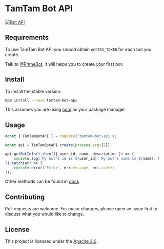 # TamTam Bot API

[![Bot API](https://img.shields.io/badge/TamTam%20Bot%20API-v0.2.0-blue)](https://dev.tamtam.chat)

## Requirements
To use TamTam Bot API you should obtain `ACCESS_TOKEN` for each bot you create.

Talk to [@PrimeBot](http://tt.me/primebot). It will helps you to create your first bot.

## Install

To install the stable version:

```bash
npm install --save tamtam-bot-api
```

This assumes you are using [npm](https://www.npmjs.com/) as your package manager.

## Usage

```js
const { TamTamBotAPI } = require('tamtam-bot-api');

const api = TamTamBotAPI.create(process.argv[2]);

api.getBotInfo().then(({ user_id, name, description }) => {
    console.log(`My bot's id is ${user_id}. My bot's name is ${name}. My bot's description is '${description}`);
}).catch(err => {
    console.error('Error', err.message, err.code);
});

```
Other methods can be found in [docs](https://dev.tamtam.chat/)

## Contributing

Pull requests are welcome. For major changes, please open an issue first to discuss what you would like to change.

## License

This project is licensed under the [Apache 2.0](https://www.apache.org/licenses/LICENSE-2.0).
